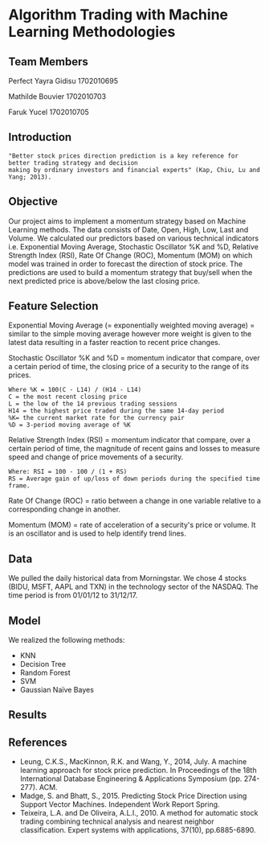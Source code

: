 # Algorithm Trading with Machine Learning Methodologies



## Team Members

Perfect Yayra Gidisu  1702010695

Mathilde Bouvier      1702010703

Faruk Yucel           1702010705


## Introduction
```
"Better stock prices direction prediction is a key reference for better trading strategy and decision
making by ordinary investors and financial experts" (Kap, Chiu, Lu and Yang; 2013).
```

## Objective

Our project aims to implement a momentum strategy based on Machine Learning methods. The data consists of Date, Open, High, Low, Last and Volume. We calculated our predictors based on various technical indicators i.e. Exponential Moving Average, Stochastic Oscillator %K and %D, Relative Strength Index (RSI), Rate Of Change (ROC), Momentum (MOM) on which model was trained in order to forecast the direction of stock price. The predictions are used to build a momentum strategy that buy/sell when the next predicted price is above/below the last closing price.

## Feature Selection

Exponential Moving Average (= exponentially weighted moving average) = similar to the simple moving average however more weight is given to the latest data resulting in a faster reaction to recent price changes.

Stochastic Oscillator %K and %D = momentum indicator that compare, over a certain period of time, the closing price of a security to the range of its prices. 
```
Where %K = 100(C - L14) / (H14 - L14)
C = the most recent closing price
L = the low of the 14 previous trading sessions
H14 = the highest price traded during the same 14-day period
%K= the current market rate for the currency pair
%D = 3-period moving average of %K
```

Relative Strength Index (RSI) = momentum indicator that compare, over a certain period of time, the magnitude of recent gains and losses to measure speed and change of price movements of a security.
```
Where: RSI = 100 - 100 / (1 + RS)
RS = Average gain of up/loss of down periods during the specified time frame.
```

Rate Of Change (ROC) = ratio between a change in one variable relative to a corresponding change in another.

Momentum (MOM) = rate of acceleration of a security's price or volume. It is an oscillator and is used to help identify trend lines.

## Data

We pulled the daily historical data from Morningstar. We chose 4 stocks (BIDU, MSFT, AAPL and TXN) in the technology sector of the NASDAQ. The time period is from 01/01/12 to 31/12/17.

## Model

We realized the following methods:
- KNN
- Decision Tree
- Random Forest
- SVM
- Gaussian Naïve Bayes

## Results



## References

- Leung, C.K.S., MacKinnon, R.K. and Wang, Y., 2014, July. A machine learning approach for stock price prediction. In Proceedings of the 18th International Database Engineering & Applications Symposium (pp. 274-277). ACM.
- Madge, S. and Bhatt, S., 2015. Predicting Stock Price Direction using Support Vector Machines. Independent Work Report Spring.
- Teixeira, L.A. and De Oliveira, A.L.I., 2010. A method for automatic stock trading combining technical analysis and nearest neighbor classification. Expert systems with applications, 37(10), pp.6885-6890.
